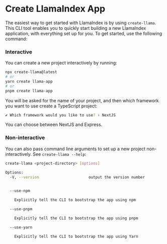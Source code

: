 # Create LlamaIndex App

The easiest way to get started with LlamaIndex is by using `create-llama`. This CLI tool enables you to quickly start building a new LlamaIndex application, with everything set up for you. 
To get started, use the following command:

### Interactive

You can create a new project interactively by running:

```bash
npx create-llama@latest
# or
yarn create llama-app
# or
pnpm create llama-app
```

You will be asked for the name of your project, and then which framework you want to use
create a TypeScript project:

```bash
✔ Which framework would you like to use? › NextJS
```

You can choose between NextJS and Express.

### Non-interactive

You can also pass command line arguments to set up a new project
non-interactively. See `create-llama --help`:

```bash
create-llama <project-directory> [options]

Options:
  -V, --version                      output the version number
 

  --use-npm

    Explicitly tell the CLI to bootstrap the app using npm

  --use-pnpm

    Explicitly tell the CLI to bootstrap the app using pnpm

  --use-yarn

    Explicitly tell the CLI to bootstrap the app using Yarn

```

